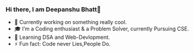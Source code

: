 ### Hi there, I am Deepanshu Bhatt👋

<!-- **xAn-x/xAn-x** is a ✨ _special_ ✨ repository because its `README.md` (this file) appears on your GitHub profile. -->

<!-- Here are some ideas to get you started: -->

- 🔭 Currently working on something really cool.
- 🎓 I’m a Coding enthusiast & a Problem Solver, currently Pursuing CSE.
- 🎯 Learning DSA and Web-Devlopment.
- ⚡ Fun fact: Code never Lies,People Do.

